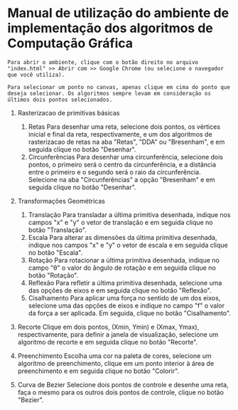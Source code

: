 # Manual de utilização do ambiente de implementação dos algoritmos de Computação Gráfica

    Para abrir o ambiente, clique com o botão direito no arquivo "index.html" >> Abrir com >> Google Chrome (ou selecione o navegador que você utiliza).

    Para selecionar um ponto no canvas, apenas clique em cima do ponto que deseja selecionar. Os algoritmos sempre levam em consideração os últimos dois pontos selecionados.

1) Rasterizacao de primitivas básicas
    1. Retas
        Para desenhar uma reta, selecione dois pontos, os vértices inicial e final da reta, respectivamente, e um dos algoritmos de rasterizacao de retas na aba "Retas", "DDA" ou "Bresenham", e em seguida clique no botão "Desenhar".
    2. Circunferências
        Para desenhar uma circunferência, selecione dois pontos, o primeiro será o centro da circunferência, e a distância entre o primeiro e o segundo será o raio da circunferência. Selecione na aba "Circunferências" a opção "Bresenham" e em seguida clique no botão "Desenhar".

2) Transformações Geométricas
    1. Translação
        Para transladar a última primitiva desenhada, indique nos campos "x" e "y" o vetor de translação e em seguida clique no botão "Translação".
    2. Escala
        Para alterar as dimensões da última primitiva desenhada, indique nos campos "x" e "y" o vetor de escala e em seguida clique no botão "Escala".
    3. Rotação
        Para rotacionar a última primitiva desenhada, indique no campo "θ" o valor do ângulo de rotação e em seguida clique no botão "Rotação".
    4. Reflexão
        Para refletir a última primitiva desenhada, selecione uma das opções de eixos e em seguida clique no botão "Reflexão".
    5. Cisalhamento
        Para aplicar uma força no sentido de um dos eixos, selecione uma das opções de eixos e indique no campo "f" o valor da força a ser aplicada. Em seguida, clique no botão "Cisalhamento".

3) Recorte 
    Clique em dois pontos, (Xmin, Ymin) e (Xmax, Ymax), respectivamente, para definir a janela de visualização, selecione um algoritmo de recorte e em seguida clique no botão "Recorte".

4) Preenchimento
    Escolha uma cor na paleta de cores, selecione um algoritmo de preenchimento, clique em um ponto interior à área de preenchimento e em seguida clique no botão "Colorir".

5) Curva de Bezier
    Selecione dois pontos de controle e desenhe uma reta, faça o mesmo para os outros dois pontos de controle, clique no botão "Bezier".
